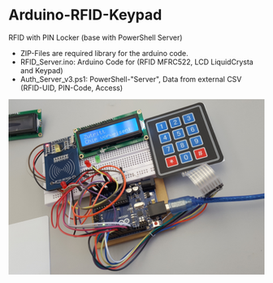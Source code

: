 # Arduino-RFID-Keypad
RFID with PIN Locker (base with PowerShell Server)

- ZIP-Files are required library for the arduino code.
- RFID_Server.ino: Arduino Code for (RFID MFRC522, LCD LiquidCrysta and Keypad)
- Auth_Server_v3.ps1: PowerShell-"Server", Data from external CSV (RFID-UID, PIN-Code, Access)

![alt text](https://github.com/marceleisenhut/Arduino-RFID-Keypad/blob/master/20180405_120625.jpg)

